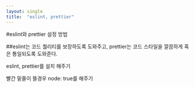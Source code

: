 ```yaml
---
layout: single
title:  "eslint, prettier"
---
```


#eslint와 prettier 설정 방법

##eslint는 코드 퀄리티를 보장하도록 도와주고, prettier는 코드 스타일을 깔끔하게 혹은 통일되도록 도와준다.

eslint, prettier를 설치 해주기

빨간 밑줄이 뜰경우 node: true를 해주기
